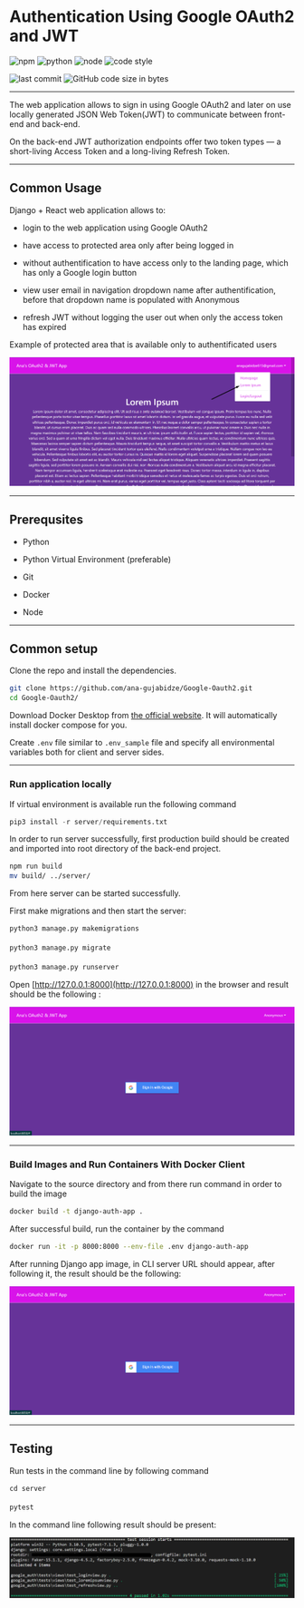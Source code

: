 # Authentication Using Google OAuth2 and JWT

![npm](https://img.shields.io/npm/v/npm?color=brightgreen)
![python](https://img.shields.io/badge/python-3.9.6-brightgreen.svg)
![node](https://img.shields.io/node/v/npm)
![code style](https://img.shields.io/badge/code%20style-black-000000.svg)

![last commit](https://img.shields.io/github/last-commit/ana-gujabidze/Google-Oauth2)
![GitHub code size in bytes](https://img.shields.io/github/languages/code-size/ana-gujabidze/Google-Oauth2)

---
The web application allows to sign in using Google OAuth2 and later on use locally generated JSON Web Token(JWT) to communicate between front-end and back-end.

On the back-end JWT authorization endpoints offer two token types — a short-living Access Token and a long-living Refresh Token.

---

## Common Usage

Django + React web application allows to:

- login to the web application using Google OAuth2

- have access to protected area only after being logged in

- without authentification to have access only to the landing page, which has only a Google login button

- view user email in navigation dropdown name after authentification, before that dropdown name is populated with Anonymous

- refresh JWT without logging the user out when only the access token has expired

Example of protected area that is available only to authentificated users

![protected_page](__screenshots/protected_area.png?raw=true "Title")

---

## Prerequsites

- Python

- Python Virtual Environment (preferable)

- Git

- Docker

- Node

---

## Common setup

Clone the repo and install the dependencies.

```bash
git clone https://github.com/ana-gujabidze/Google-Oauth2.git
cd Google-Oauth2/
```

Download Docker Desktop from [the official website](https://docs.docker.com/desktop/). It will automatically install docker compose for you.

Create `.env` file similar to `.env_sample` file and specify all environmental variables both for client and server sides.

---

### Run application locally

If virtual environment is available run the following command

```python
pip3 install -r server/requirements.txt
```

In order to run server successfully, first production build should be created and imported into root directory of the back-end project.

```bash
npm run build
mv build/ ../server/
```

From here server can be started successfully.

First make migrations and then start the server:

```python
python3 manage.py makemigrations

python3 manage.py migrate

python3 manage.py runserver
```

Open [http://127.0.0.1:8000](http://127.0.0.1:8000) in the browser and result should be the following :

![login_page](__screenshots/login_page.png?raw=true "Title")

---

### Build Images and Run Containers With Docker Client

Navigate to the source directory and from there run command in order to build the image

```bash
docker build -t django-auth-app .
```

After successful build, run the container by the command

```bash
docker run -it -p 8000:8000 --env-file .env django-auth-app
```

After running Django app image, in CLI server URL should appear, after following it, the result should be the following:

![login_page](__screenshots/login_page.png?raw=true "Title")

---

## Testing

Run tests in the command line by following command

```python
cd server

pytest
```

In the command line following result should be present:

![executed_test_cases](__screenshots/test_result.png?raw=true "Title")
